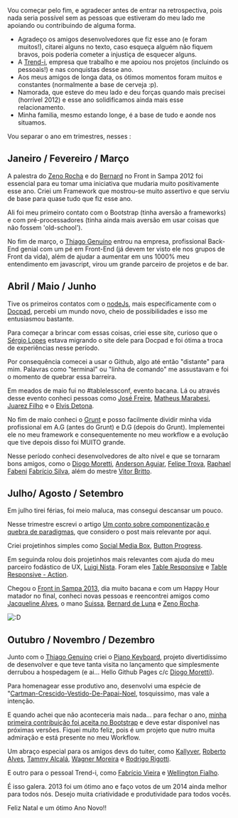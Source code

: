 Vou começar pelo fim, e agradecer antes de entrar na retrospectiva, pois nada seria possível sem as pessoas que estiveram do meu lado me apoiando ou contribuindo de alguma forma.

- Agradeço os amigos desenvolvedores que fiz esse ano (e foram muitos!), citarei alguns no texto, caso esqueça alguém não fiquem bravos, pois poderia cometer a injustiça de esquecer alguns.
- A [Trend-i](http://www.trendi.com.br/), empresa que trabalho e me apoiou nos projetos (incluindo os pessoais!) e nas conquistas desse ano.
- Aos meus amigos de longa data, os ótimos momentos foram muitos e constantes (normalmente a base de cerveja :p).
- Namorada, que esteve do meu lado e deu forças quando mais precisei (horrível 2012) e esse ano solidificamos ainda mais esse relacionamento.
- Minha familia, mesmo estando longe, é a base de tudo e aonde nos situamos.

Vou separar o ano em trimestres, nesses :

## Janeiro / Fevereiro / Março

A palestra do [Zeno Rocha](https://twitter.com/zenorocha) e do [Bernard](https://twitter.com/bernarddeluna) no Front in Sampa 2012 foi essencial para eu tomar uma iniciativa que mudaria muito positivamente esse ano. Criei um Framework que mostrou-se muito assertivo e que serviu de base para quase tudo que fiz esse ano.

Ali foi meu primeiro contato com o Bootstrap (tinha aversão a frameworks) e com pré-processadores (tinha ainda mais aversão em usar coisas que não fossem 'old-school').

No fim de março, o [Thiago Genuíno](https://twitter.com/tgenuino) entrou na empresa, profissional Back-End genial com um pé em Front-End (já devem ter visto ele nos grupos de Front da vida), além de ajudar a aumentar em uns 1000% meu entendimento em javascript, virou um grande parceiro de projetos e de bar.

## Abril / Maio / Junho

Tive os primeiros contatos com o [nodeJs](http://nodejs.org/), mais especificamente com o [Docpad](../primeiros-passos-com-o-docpad/), percebi um mundo novo, cheio de possibilidades e isso me entusiasmou bastante.

Para começar a brincar com essas coisas, criei esse site, curioso que o [Sérgio Lopes](https://twitter.com/sergio_caelum) estava migrando o site dele para Docpad e foi ótima a troca de experiências nesse período.

Por consequência comecei a usar o Github, algo até então "distante" para mim. Palavras como "terminal" ou "linha de comando" me assustavam e foi o momento de quebrar essa barreira.

Em meados de maio fui no #tablelessconf, evento bacana. Lá ou através desse evento conheci pessoas como [José Freire](https://twitter.com/EsseJose), [Matheus Marabesi](https://twitter.com/MatheusMarabesi), [Juarez Filho](https://twitter.com/juarezpaf) e o [Elvis Detona](https://twitter.com/elvisdetona).

No fim de maio conheci o [Grunt](../grunt-voce-deveria-estar-usando/) e posso facilmente dividir minha vida profissional em A.G (antes do Grunt) e D.G (depois do Grunt). Implementei ele no meu framework e consequentemente no meu workflow e a evolução que tive depois disso foi MUITO grande.

Nesse período conheci desenvolvedores de alto nível e que se tornaram bons amigos, como o [Diogo Moretti](https://twitter.com/diogomoretti_), [Anderson Aguiar](https://twitter.com/andersonaguiar), [Felipe Trova](https://twitter.com/felipetrova), [Raphael Fabeni](https://twitter.com/raphaelfabeni) [Fabrício Silva](https://twitter.com/fabriciofmsilva), além do mestre [Vitor Britto](https://twitter.com/vitorbritto).

## Julho/ Agosto / Setembro

Em julho tirei férias, foi meio maluca, mas consegui descansar um pouco.

Nesse trimestre escrevi o artigo [Um conto sobre componentização e quebra de paradigmas](../um-conto-sobre-componentizacao-e-quebra-de-paradigmas/), que considero o post mais relevante por aqui.

Criei projetinhos simples como [Social Media Box](http://codepen.io/LFeh/details/IvmJD), [Button Progress](http://codepen.io/LFeh/details/KviDw).

Em seguinda rolou dois projetinhos mais relevantes com ajuda do meu parceiro fodástico de UX, [Luigi Nista](https://twitter.com/LuigiNista). Foram eles [Table Responsive](http://codepen.io/LFeh/details/hsreD) e [Table Responsive - Action](http://codepen.io/LFeh/details/beEoG).

Chegou o [Front in Sampa 2013](https://www.facebook.com/frontinsampa), dia muito bacana e com um Happy Hour matador no final, conheci novas pessoas e reencontrei amigos como [Jacqueline Alves](https://twitter.com/jaquealvesilva), o mano [Suissa](https://twitter.com/osuissa), [Bernard de Luna](https://twitter.com/bernarddeluna) e [Zeno Rocha](https://twitter.com/zenorocha).

![:D](https://fbcdn-sphotos-c-a.akamaihd.net/hphotos-ak-prn2/1275204_529983433748570_17577025_o.jpg)

## Outubro / Novembro / Dezembro

Junto com o [Thiago Genuino](https://twitter.com/tgenuino) criei o [Piano Keyboard](http://www.felipefialho.com/piano/), projeto divertidíssimo de desenvolver e que teve tanta visita no lançamento que simplesmente derrubou a hospedagem (e ai... Hello Github Pages c/c [Diogo Moretti](https://twitter.com/diogomoretti_)).

Para homenagear esse produtivo ano, desenvolvi uma espécie de "[Cartman-Crescido-Vestido-De-Papai-Noel](http://codepen.io/LFeh/details/EjcBK), tosquissimo, mas vale a intenção.

E quando achei que não aconteceria mais nada... para fechar o ano, [minha primeira contribuição foi aceita no Bootstrap](https://github.com/twbs/bootstrap/pull/11162) e deve estar disponível nas próximas versões. Fiquei muito feliz, pois é um projeto que nutro muita admiração e está presente no meu Workflow.

Um abraço especial para os amigos devs do tuiter, como [Kallyver](@kallyver), [Roberto Alves](https://twitter.com/betotkd), [Tammy Alcalá](https://twitter.com/tammyalcala), [Wagner Moreira](https://twitter.com/mejingjard) e [Rodrigo Rigotti](https://twitter.com/fuca).

E outro para o pessoal Trend-i, como [Fabrício Vieira](https://twitter.com/fvieira) e [Wellington Fialho](https://twitter.com/Wel_LF).

É isso galera. 2013 foi um ótimo ano e faço votos de um 2014 ainda melhor para todos nós. Desejo muita criatividade e produtividade para todos vocês.

Feliz Natal e um ótimo Ano Novo!!
